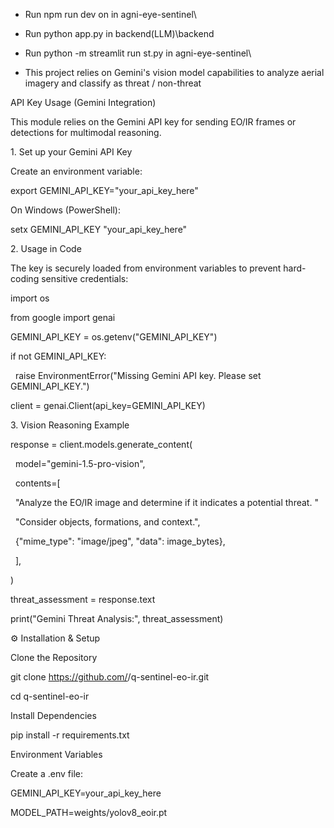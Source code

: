 * Run npm run dev on in agni-eye-sentinel\\
* Run python app.py in backend(LLM)\\backend
* Run python -m streamlit run st.py in agni-eye-sentinel\\

* This project relies on Gemini's vision model capabilities to analyze aerial imagery and classify as threat / non-threat






API Key Usage (Gemini Integration)



This module relies on the Gemini API key for sending EO/IR frames or detections for multimodal reasoning.



1\. Set up your Gemini API Key



Create an environment variable:



export GEMINI\_API\_KEY="your\_api\_key\_here"





On Windows (PowerShell):



setx GEMINI\_API\_KEY "your\_api\_key\_here"



2\. Usage in Code



The key is securely loaded from environment variables to prevent hard-coding sensitive credentials:



import os

from google import genai



GEMINI\_API\_KEY = os.getenv("GEMINI\_API\_KEY")



if not GEMINI\_API\_KEY:

&nbsp;   raise EnvironmentError("Missing Gemini API key. Please set GEMINI\_API\_KEY.")



client = genai.Client(api\_key=GEMINI\_API\_KEY)



3\. Vision Reasoning Example

response = client.models.generate\_content(

&nbsp;   model="gemini-1.5-pro-vision",

&nbsp;   contents=\[

&nbsp;       "Analyze the EO/IR image and determine if it indicates a potential threat. "

&nbsp;       "Consider objects, formations, and context.",

&nbsp;       {"mime\_type": "image/jpeg", "data": image\_bytes},

&nbsp;   ],

)



threat\_assessment = response.text

print("Gemini Threat Analysis:", threat\_assessment)



⚙ Installation \& Setup

Clone the Repository

git clone https://github.com/<your-username>/q-sentinel-eo-ir.git

cd q-sentinel-eo-ir



Install Dependencies

pip install -r requirements.txt



Environment Variables



Create a .env file:



GEMINI\_API\_KEY=your\_api\_key\_here

MODEL\_PATH=weights/yolov8\_eoir.pt

